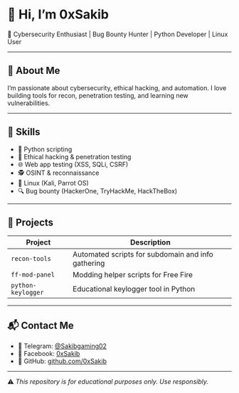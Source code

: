 # 👋 Hi, I’m 0xSakib

🚀 Cybersecurity Enthusiast | Bug Bounty Hunter | Python Developer | Linux User

---

## 🧠 About Me
I’m passionate about cybersecurity, ethical hacking, and automation. I love building tools for recon, penetration testing, and learning new vulnerabilities.

---

## 🧰 Skills

- 🐍 Python scripting
- 🔐 Ethical hacking & penetration testing
- 🌐 Web app testing (XSS, SQLi, CSRF)
- 🕵️ OSINT & reconnaissance
- 🐧 Linux (Kali, Parrot OS)
- 🔍 Bug bounty (HackerOne, TryHackMe, HackTheBox)

---

## 📂 Projects

| Project | Description |
|--------|-------------|
| `recon-tools` | Automated scripts for subdomain and info gathering |
| `ff-mod-panel` | Modding helper scripts for Free Fire |
| `python-keylogger` | Educational keylogger tool in Python |

---

## 📬 Contact Me

- 🔗 Telegram: [@Sakibgaming02](https://t.me/Sakibgaming02)
- 🔗 Facebook: [0xSakib](https://facebook.com/share/1Aj15msFVW/)
- 🔗 GitHub: [github.com/0xSakib](https://github.com/0xSakib)

---

⚠️ *This repository is for educational purposes only. Use responsibly.*
